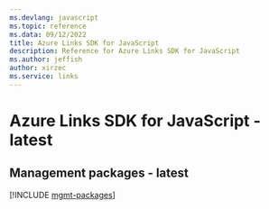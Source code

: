 ```yaml
---
ms.devlang: javascript
ms.topic: reference
ms.data: 09/12/2022
title: Azure Links SDK for JavaScript
description: Reference for Azure Links SDK for JavaScript
ms.author: jeffish
author: xirzec
ms.service: links
---
```

# Azure Links SDK for JavaScript - latest

## Management packages - latest
[!INCLUDE [mgmt-packages](links-mgmt-index.md)]